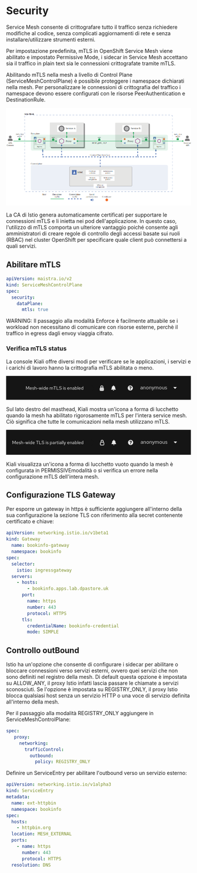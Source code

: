 # Security

Service Mesh consente di crittografare tutto il traffico senza richiedere modifiche al codice, senza complicati aggiornamenti di rete e senza installare/utilizzare strumenti esterni.

Per impostazione predefinita, mTLS in OpenShift Service Mesh viene abilitato e impostato Permissive Mode, i sidecar in Service Mesh accettano sia il traffico in plain text sia le connessioni crittografate tramite mTLS.

Abilitando mTLS nella mesh a livello di Control Plane (ServiceMeshControlPlane) è possibile proteggere i namespace dichiarati nella mesh. Per personalizzare le connessioni di crittografia del traffico i namespace devono essere configurati con le risorse PeerAuthentication e DestinationRule.

![image info](images/4.png)

La CA di Istio genera automaticamente certificati per supportare le connessioni mTLS e li inietta nei pod dell'applicazione. In questo caso, l'utilizzo di mTLS comporta un ulteriore vantaggio poiché consente agli amministratori di creare regole di controllo degli accessi basate sui ruoli (RBAC) nel cluster OpenShift per specificare quale client può connettersi a quali servizi.

## Abilitare mTLS

```yaml
apiVersion: maistra.io/v2
kind: ServiceMeshControlPlane
spec:
  security:
    dataPlane:
      mtls: true
```

WARNING: Il passaggio alla modalità Enforce è facilmente attuabile se i workload non necessitano di comunicare con risorse esterne, perchè il traffico in egress dagli envoy viaggia cifrato.

### Verifica mTLS status

La console Kiali offre diversi modi per verificare se le applicazioni, i servizi e i carichi di lavoro hanno la crittografia mTLS abilitata o meno.

![image info](images/2.png)

Sul lato destro del masthead, Kiali mostra un'icona a forma di lucchetto quando la mesh ha abilitato rigorosamente mTLS per l'intera service mesh. Ciò significa che tutte le comunicazioni nella mesh utilizzano mTLS.

![image info](images/3.png)

Kiali visualizza un'icona a forma di lucchetto vuoto quando la mesh è configurata in PERMISSIVEmodalità o si verifica un errore nella configurazione mTLS dell'intera mesh.

## Configurazione TLS Gateway

Per esporre un gateway in https è sufficiente aggiungere all'interno della sua configurazione la sezione TLS con riferimento alla secret contenente certificato e chiave:

```yaml
apiVersion: networking.istio.io/v1beta1
kind: Gateway
  name: bookinfo-gateway
  namespace: bookinfo
spec:
  selector:
    istio: ingressgateway
  servers:
    - hosts:
        - bookinfo.apps.lab.dpastore.uk
      port:
        name: https
        number: 443
        protocol: HTTPS
      tls:
        credentialName: bookinfo-credential
        mode: SIMPLE
```

## Controllo outBound

Istio ha un'opzione che consente di configurare i sidecar per abilitare o bloccare connessioni verso servizi esterni, ovvero quei servizi che non sono definiti nel registro della mesh. Di default questa opzione è impostata su ALLOW_ANY, il proxy Istio infatti lascia passare le chiamate a servizi sconosciuti. Se l'opzione è impostata su REGISTRY_ONLY, il proxy Istio blocca qualsiasi host senza un servizio HTTP o una voce di servizio definita all'interno della mesh.

Per il passaggio alla modalità REGISTRY_ONLY aggiungere in ServiceMeshControlPlane:

```yaml
spec:
   proxy:
     networking:
       trafficControl:
         outbound:
           policy: REGISTRY_ONLY
```

Definire un ServiceEntry per abilitare l'outbound verso un servizio esterno:

```yaml
apiVersion: networking.istio.io/v1alpha3
kind: ServiceEntry
metadata:
  name: ext-httpbin
  namespace: bookinfo
spec:
  hosts:
    - httpbin.org
  location: MESH_EXTERNAL
  ports:
    - name: https
      number: 443
      protocol: HTTPS
  resolution: DNS
```

